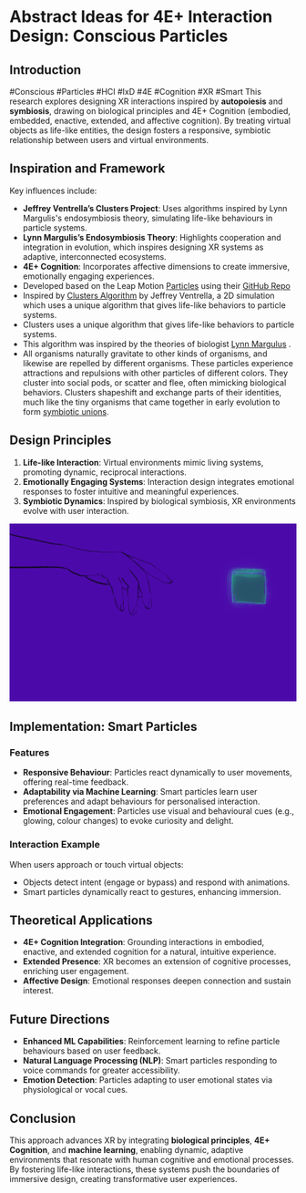 # Abstract Ideas for 4E+ Interaction Design: Conscious Particles

## Introduction
#Conscious #Particles #HCI #IxD #4E #Cognition #XR #Smart
This research explores designing XR interactions inspired by **autopoiesis** and **symbiosis**, drawing on biological principles and 4E+ Cognition (embodied, embedded, enactive, extended, and affective cognition). By treating virtual objects as life-like entities, the design fosters a responsive, symbiotic relationship between users and virtual environments.

## Inspiration and Framework
Key influences include:
- **Jeffrey Ventrella’s Clusters Project**: Uses algorithms inspired by Lynn Margulis's endosymbiosis theory, simulating life-like behaviours in particle systems.
- **Lynn Margulis’s Endosymbiosis Theory**: Highlights cooperation and integration in evolution, which inspires designing XR systems as adaptive, interconnected ecosystems.
- **4E+ Cognition**: Incorporates affective dimensions to create immersive, emotionally engaging experiences.
- Developed based on the Leap Motion [Particles](https://gallery.leapmotion.com/particles/) using their [GitHub Repo](https://github.com/leapmotion/Particles)
- Inspired by [Clusters Algorithm](http://ventrella.com/Clusters/) by Jeffrey Ventrella, a 2D simulation which uses a unique algorithm that gives life-like behaviors to particle systems.
- Clusters uses a unique algorithm that gives life-like behaviors to particle systems.
- This algorithm was inspired by the theories of biologist [Lynn Margulus](https://evolution.berkeley.edu/the-history-of-evolutionary-thought/1900-to-present/endosymbiosis-lynn-margulis/) .
- All organisms naturally gravitate to other kinds of organisms, and likewise are repelled by different organisms. These particles experience attractions and repulsions with other particles of different colors. They cluster into social pods, or scatter and flee, often mimicking biological behaviors. Clusters shapeshift and exchange parts of their identities, much like the tiny organisms that came together in early evolution to form [symbiotic unions](https://en.wikipedia.org/wiki/Symbiogenesis).



## Design Principles
1. **Life-like Interaction**: Virtual environments mimic living systems, promoting dynamic, reciprocal interactions.
2. **Emotionally Engaging Systems**: Interaction design integrates emotional responses to foster intuitive and meaningful experiences.
3. **Symbiotic Dynamics**: Inspired by biological symbiosis, XR environments evolve with user interaction.

![Smart Particles Interaction](images/smart-particles.gif)

## Implementation: Smart Particles
### Features
- **Responsive Behaviour**: Particles react dynamically to user movements, offering real-time feedback.
- **Adaptability via Machine Learning**: Smart particles learn user preferences and adapt behaviours for personalised interaction.
- **Emotional Engagement**: Particles use visual and behavioural cues (e.g., glowing, colour changes) to evoke curiosity and delight.

### Interaction Example
When users approach or touch virtual objects:
- Objects detect intent (engage or bypass) and respond with animations.
- Smart particles dynamically react to gestures, enhancing immersion.

## Theoretical Applications
- **4E+ Cognition Integration**: Grounding interactions in embodied, enactive, and extended cognition for a natural, intuitive experience.
- **Extended Presence**: XR becomes an extension of cognitive processes, enriching user engagement.
- **Affective Design**: Emotional responses deepen connection and sustain interest.

## Future Directions
- **Enhanced ML Capabilities**: Reinforcement learning to refine particle behaviours based on user feedback.
- **Natural Language Processing (NLP)**: Smart particles responding to voice commands for greater accessibility.
- **Emotion Detection**: Particles adapting to user emotional states via physiological or vocal cues.

## Conclusion
This approach advances XR by integrating **biological principles**, **4E+ Cognition**, and **machine learning**, enabling dynamic, adaptive environments that resonate with human cognitive and emotional processes. By fostering life-like interactions, these systems push the boundaries of immersive design, creating transformative user experiences.
